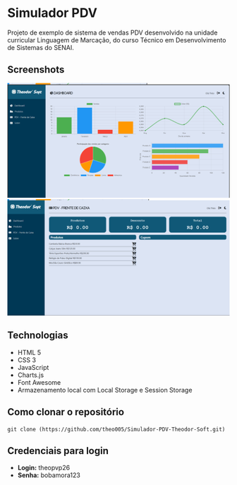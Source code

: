 # Simulador PDV

Projeto de exemplo de sistema de vendas PDV desenvolvido na unidade curricular Linguagem de Marcação, do curso Técnico em Desenvolvimento de Sistemas do SENAI.

## Screenshots 

![Tela de Dashboard](https://github.com/theo005/Simulador-PDV-Theodor-Soft/blob/master/telas/dashboard.png)
![Tela de PDV](https://github.com/theo005/Simulador-PDV-Theodor-Soft/blob/master/telas/pdv.png)

## Technologias 

- HTML 5
- CSS 3 
- JavaScript
- Charts.js
- Font Awesome
- Armazenamento local com Local Storage e Session Storage

    
## Como clonar o repositório

```console
git clone (https://github.com/theo005/Simulador-PDV-Theodor-Soft.git)
```

## Credenciais para login

- **Login:** theopvp26
- **Senha:** bobamora123
